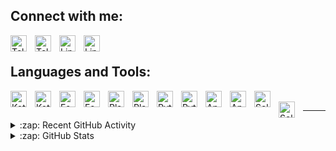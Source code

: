 Connect with me:
---

[<img align="left" alt="Telegram" width="26px" src="./img/dark/telegram.svg" style="padding-right:10px;" />](https://t.me/efa2d19#gh-light-mode-only)
[<img align="left" alt="Telegram" width="26px" src="./img/light/telegram.svg" style="padding-right:10px;" />](https://t.me/efa2d19#gh-dark-mode-only)
&nbsp;&nbsp;
[<img align="left" alt="LinkedIn" width="26px" src="./img/dark/linkedin.svg" style="padding-right:10px;" />](https://www.linkedin.com/in/efa2d19/#gh-light-mode-only)
[<img align="left" alt="LinkedIn" width="26px" src="./img/light/linkedin.svg" style="padding-right:10px;" />](https://www.linkedin.com/in/efa2d19/#gh-dark-mode-only)

Languages and Tools:
---

[<img align="left" alt="Kotlin" width="26px" src="./img/dark/kotlin.svg" style="padding-right:10px;" />](https://kotlinlang.org/#gh-light-mode-only)
[<img align="left" alt="Kotlin" width="26px" src="./img/light/kotlin.svg" style="padding-right:10px;" />](https://kotlinlang.org/#gh-dark-mode-only)
&nbsp;&nbsp;
[<img align="left" alt="Espresso" width="26px" src="./img/dark/espresso.svg" style="padding-right:10px;" />](https://developer.android.com/training/testing/espresso/#gh-light-mode-only)
[<img align="left" alt="Espresso" width="26px" src="./img/light/espresso.svg" style="padding-right:10px;" />](https://developer.android.com/training/testing/espresso/#gh-dark-mode-only)
&nbsp;&nbsp;
[<img align="left" alt="Playwright" width="26px" src="./img/dark/playwright.svg" style="padding-right:10px;" />](https://playwright.dev#gh-light-mode-only)
[<img align="left" alt="Playwright" width="26px" src="./img/light/playwright.svg" style="padding-right:10px;" />](https://playwright.dev#gh-dark-mode-only)
&nbsp;&nbsp;
[<img align="left" alt="Python" width="26px" src="./img/dark/python.svg" style="padding-right:10px;" />](https://www.python.org#gh-light-mode-only)
[<img align="left" alt="Python" width="26px" src="./img/light/python.svg" style="padding-right:10px;" />](https://www.python.org#gh-dark-mode-only)
&nbsp;&nbsp;
[<img align="left" alt="Appium" width="26px" src="./img/dark/appium.svg" style="padding-right:10px;" />](https://appium.io#gh-light-mode-only)
[<img align="left" alt="Appium" width="26px" src="./img/light/appium.svg" style="padding-right:10px;" />](https://appium.io#gh-dark-mode-only)
&nbsp;&nbsp;
[<img align="left" alt="Selenium" width="26px" src="./img/dark/selenium.svg" style="padding-right:10px;" />](https://www.selenium.dev#gh-light-mode-only)
[<img align="left" alt="Selenium" width="26px" src="./img/light/selenium.svg" style="padding-right:10px;" />](https://www.selenium.dev#gh-dark-mode-only)

---



<details>
  <summary>:zap: Recent GitHub Activity</summary>
  &nbsp;
  
<!--START_SECTION:activity-->
1. 🎉 Merged PR [#251](https://github.com/mac-cleanup/mac-cleanup-py/pull/251) in [mac-cleanup/mac-cleanup-py](https://github.com/mac-cleanup/mac-cleanup-py)
2. 🗣 Commented on [#250](https://github.com/mac-cleanup/mac-cleanup-py/pull/250#issuecomment-2727057081) in [mac-cleanup/mac-cleanup-py](https://github.com/mac-cleanup/mac-cleanup-py)
<!--END_SECTION:activity-->

</details>

<details>
  <summary>:zap: GitHub Stats</summary>
  &nbsp;
  
  [<img align="left" width="47%" alt="Top Languages" src="https://gh-readme-stats-efa2d19-main.vercel.app/api/top-langs/?username=efa2d19&theme=default&show_icons=true&count_private=true&hide_border=true&title_color=454d57&layout=compact&langs_count=6" />](https://github.com/efa2d19#gh-light-mode-only)
  [<img align="left" width="47%" alt="Github Stats" src="https://gh-readme-stats-efa2d19-main.vercel.app/api?username=efa2d19&theme=default&show_icons=true&count_private=true&hide_border=true&hide_title=true&line_height=40&rank_icon=github&include_all_commits=true" />](https://github.com/efa2d19#gh-light-mode-only)
  [<img align="left" width="47%" alt="Top Languages" src="https://gh-readme-stats-efa2d19-main.vercel.app/api/top-langs/?username=efa2d19&theme=github_dark&show_icons=true&count_private=true&hide_border=true&title_color=c1cbd3&layout=compact&langs_count=6" />](https://github.com/efa2d19#gh-dark-mode-only)
  [<img align="left" width="47%" alt="Github Stats" src="https://gh-readme-stats-efa2d19-main.vercel.app/api?username=efa2d19&theme=github_dark&show_icons=true&count_private=true&hide_border=true&hide_title=true&line_height=40&rank_icon=github&include_all_commits=true" />](https://github.com/efa2d19#gh-dark-mode-only)

</details>
